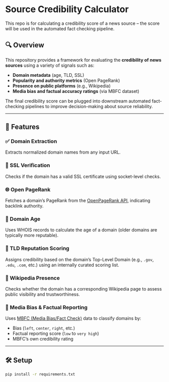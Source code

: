 # Source Credibility Calculator

This repo is for calculating a credibility score of a news source – the score will be used in the automated fact checking pipeline.

## 🔍 Overview

This repository provides a framework for evaluating the **credibility of news sources** using a variety of signals such as:

- **Domain metadata** (age, TLD, SSL)
- **Popularity and authority metrics** (Open PageRank)
- **Presence on public platforms** (e.g., Wikipedia)
- **Media bias and factual accuracy ratings** (via MBFC dataset)

The final credibility score can be plugged into downstream automated fact-checking pipelines to improve decision-making about source reliability.

---

## 🧠 Features

### ✅ Domain Extraction
Extracts normalized domain names from any input URL.

### 🔐 SSL Verification
Checks if the domain has a valid SSL certificate using socket-level checks.

### 🌐 Open PageRank
Fetches a domain’s PageRank from the [OpenPageRank API](https://www.domcop.com/openpagerank/), indicating backlink authority.

### 📅 Domain Age
Uses WHOIS records to calculate the age of a domain (older domains are typically more reputable).

### 🧾 TLD Reputation Scoring
Assigns credibility based on the domain’s Top-Level Domain (e.g., `.gov`, `.edu`, `.com`, etc.) using an internally curated scoring list.

### 📖 Wikipedia Presence
Checks whether the domain has a corresponding Wikipedia page to assess public visibility and trustworthiness.

### 📰 Media Bias & Factual Reporting
Uses [MBFC (Media Bias/Fact Check)](https://mediabiasfactcheck.com/) data to classify domains by:
- Bias (`left`, `center`, `right`, etc.)
- Factual reporting score (`low` to `very high`)
- MBFC’s own credibility rating

---

## 🛠️ Setup

```bash
pip install -r requirements.txt
